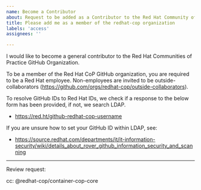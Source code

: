 ```yaml
---
name: Become a Contributor
about: Request to be added as a Contributor to the Red Hat Community of Practice Organization
title: Please add me as a member of the redhat-cop organization
labels: 'access'
assignees: ''

---
```


I would like to become a general contributor to the Red Hat Communities of Practice GitHub Organization.

To be a member of the Red Hat CoP GitHub organization, you are required to be a Red Hat employee.
Non-employees are invited to be outside-collaborators (https://github.com/orgs/redhat-cop/outside-collaborators).

To resolve GitHub IDs to Red Hat IDs, we check if a response to the below form has been provided, if not, we search LDAP.
- https://red.ht/github-redhat-cop-username

If you are unsure how to set your GitHub ID within LDAP, see:
- https://source.redhat.com/departments/it/it-information-security/wiki/details_about_rover_github_information_security_and_scanning

---

Review request:

cc: @redhat-cop/container-cop-core
